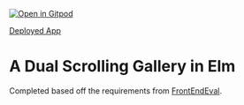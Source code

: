 [![Open in Gitpod](https://gitpod.io/button/open-in-gitpod.svg)](https://gitpod.io/#https://github.com/emattiza/frontendeval-scrolling-tiles)


[Deployed App](https://emattiza.github.io/frontendeval-scrolling-tiles/)

# A Dual Scrolling Gallery in Elm
Completed based off the requirements from [FrontEndEval](https://frontendeval.com/questions/scrolling-tiles).
